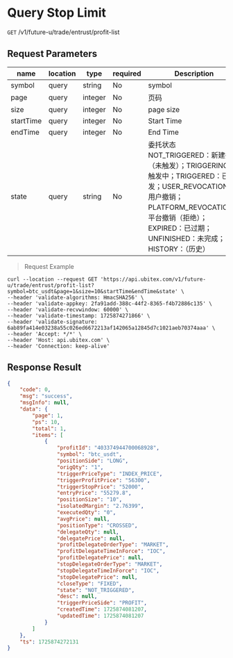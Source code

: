 # Query Stop Limit

`GET` /v1/future-u/trade/entrust/profit-list

## Request Parameters

| name        | location    | type      | required | Description                                                                                                                                                  |
|-----------|-------|---------|----|-----------------------------------------------------------------------------------------------------------------------------------------------------|
| symbol    | query | string  | No  | symbol                                                                                                                                                 |
| page      | query | integer | No  | 页码                                                                                                                                                  |
| size      | query | integer | No  | page size                                                                                                                                                 |
| startTime | query | integer | No  | Start Time                                                                                                                                                |
| endTime   | query | integer | No  | End Time                                                                                                                                                |
| state     | query | string  | No  | 委托状态 NOT_TRIGGERED：新建委托（未触发）；TRIGGERING：触发中；TRIGGERED：已触发；USER_REVOCATION：用户撤销；PLATFORM_REVOCATION：平台撤销（拒绝）；EXPIRED：已过期；UNFINISHED：未完成；HISTORY：（历史） |

> Request Example

```shell
curl --location --request GET 'https://api.ubitex.com/v1/future-u/trade/entrust/profit-list?symbol=btc_usdt&page=1&size=10&startTime&endTime&state' \
--header 'validate-algorithms: HmacSHA256' \
--header 'validate-appkey: 2fa91add-388c-44f2-8365-f4b72886c135' \
--header 'validate-recvwindow: 60000' \
--header 'validate-timestamp: 1725874271866' \
--header 'validate-signature: 6ab89fa414e03238a55c026ed6672213af142065a12845d7c1021aeb70374aaa' \
--header 'Accept: */*' \
--header 'Host: api.ubitex.com' \
--header 'Connection: keep-alive'
```

## Response Result

```json
{
    "code": 0,
    "msg": "success",
    "msgInfo": null,
    "data": {
        "page": 1,
        "ps": 10,
        "total": 1,
        "items": [
            {
                "profitId": "403374944700068928",
                "symbol": "btc_usdt",
                "positionSide": "LONG",
                "origQty": "1",
                "triggerPriceType": "INDEX_PRICE",
                "triggerProfitPrice": "56300",
                "triggerStopPrice": "52000",
                "entryPrice": "55279.8",
                "positionSize": "10",
                "isolatedMargin": "2.76399",
                "executedQty": "0",
                "avgPrice": null,
                "positionType": "CROSSED",
                "delegateQty": null,
                "delegatePrice": null,
                "profitDelegateOrderType": "MARKET",
                "profitDelegateTimeInForce": "IOC",
                "profitDelegatePrice": null,
                "stopDelegateOrderType": "MARKET",
                "stopDelegateTimeInForce": "IOC",
                "stopDelegatePrice": null,
                "closeType": "FIXED",
                "state": "NOT_TRIGGERED",
                "desc": null,
                "triggerPriceSide": "PROFIT",
                "createdTime": 1725874081207,
                "updatedTime": 1725874081207
            }
        ]
    },
    "ts": 1725874272131
}
```

